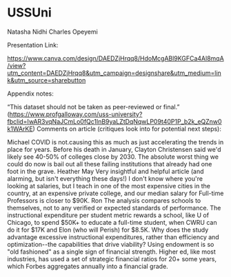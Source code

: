 # USSUni

Natasha
Nidhi
Charles
Opeyemi

Presentation Link: 

https://www.canva.com/design/DAEDZjHrqq8/HdoMcgABl9KGFCa4Al8mqA/view?utm_content=DAEDZjHrqq8&utm_campaign=designshare&utm_medium=link&utm_source=sharebutton


Appendix notes:

“This dataset should not be taken as peer-reviewed or final.” (https://www.profgalloway.com/uss-university?fbclid=IwAR3vqNaJCmLo0fQc1lnB9yaLZtDqNqwLP09t40P1P_b2k_eQZnw0k1WArKE)
Comments on article (critiques look into for potential next steps):


Michael
COVID is not.causing this as much as just accelerating the trends in place for years. Before his death in January, Clayton Christensen said we'd likely see 40-50% of colleges close by 2030. The absolute worst thing we could do now is bail out all these failing institutions that already had one foot in the grave.
Heather May
Very insightful and helpful article (and alarming, but isn't everything these days!) I don't know where you're looking at salaries, but I teach in one of the most expensive cities in the country, at an expensive private college, and our median salary for Full-time Professors is closer to $90K.
Ron
The analysis compares schools to themselves, not to any verified or expected standards of performance. 
The instructional expenditure per student metric rewards a school, like U of Chicago, to spend $50K+ to educate a full-time student, when CWRU can do it for $17K and Elon (who will Perish) for $8.5K. Why does the study advantage excessive instructional expenditures, rather than efficiency and optimization--the capabilities that drive viability?
Using endowment is so "old fashioned" as a single sign of financial strength. Higher ed, like most industries, has used a set of strategic financial ratios for 20+ some years, which Forbes aggregates annually into a financial grade.
